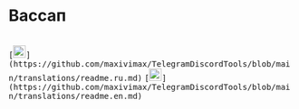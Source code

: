 # Вассап
<br/>
<kbd>[<img title="Русский язык" alt="Русский язык" src="https://cdn.staticaly.com/gh/hjnilsson/country-flags/master/svg/ru.svg" width="22">](https://github.com/maxivimax/TelegramDiscordTools/blob/main/translations/readme.ru.md)</kbd>
<kbd>[<img title="English" alt="English" src="https://firstcontributions.github.io/assets/Readme/pirate.png" width="22">](https://github.com/maxivimax/TelegramDiscordTools/blob/main/translations/readme.en.md)</kbd>
